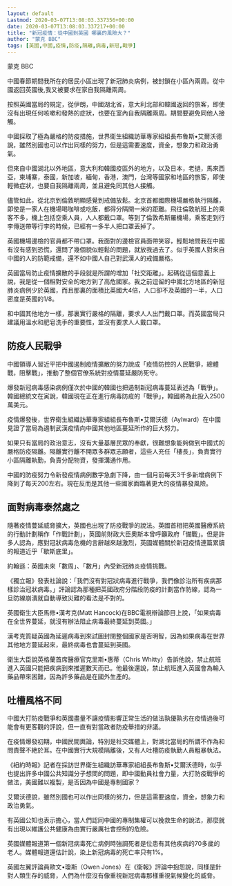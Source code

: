 ```yaml
---
layout: default
Lastmod: 2020-03-07T13:08:03.337356+00:00
date: 2020-03-07T13:08:03.337217+00:00
title: "新冠疫情：從中國到英國 哪裏的風險大？"
author: "蒙克 BBC"
tags: [英國,中國,疫情,防疫,隔離,病毒,新冠,戰爭]
---
```


蒙克 BBC

中國春節期間我所在的居民小區出現了新冠肺炎病例，被封鎖在小區內兩周。從中國返回英國後,我又被要求在家自我隔離兩周。

按照英國當局的規定，從伊朗，中國湖北省，意大利北部和韓國返回的旅客，即使沒有出現任何咳嗽和發熱的症狀，也要在室內自我隔離兩周。期間要避免同他人接觸。

中國採取了極為嚴格的防疫措施，世界衛生組織訪華專家組組長布魯斯•艾爾沃德說，雖然別國也可以作出同樣的努力，但是這需要速度，資金，想象力和政治勇氣。

但來自中國湖北以外地區，意大利和韓國疫區外的地方，以及日本，老撾，馬來西亞，柬埔寨，泰國，新加坡，緬甸，香港，澳門，台灣等國家和地區的旅客，即使輕微症狀，也要自我隔離兩周，並且避免同其他人接觸。

儘管如此，從北京到倫敦明顯感覺到戒備放鬆。北京首都國際機場嚴格執行隔離，即使是一家人在機場喝咖啡或吃飯，都得分隔開一米的距離。飛往倫敦航班上的乘客不多，機上包括空乘人員，人人都戴口罩。等到了倫敦希斯羅機場，乘客走到行李傳送帶等行李的時候，已經有一多半人把口罩丟掉了。

英國機場邊檢的官員都不帶口罩。我面對的邊檢官員面帶笑容，輕鬆地問我在中國有沒有感到恐慌，還問了幾個貌似輕鬆的問題，就放我過去了。似乎英國人對來自中國的人的防範戒備，還不如中國人自己對武漢人的戒備嚴格。

英國當局防止疫情擴散的手段就是所謂的增加「社交距離」。起碼從這個意義上說，我是從一個相對安全的地方到了高危國家。我之前逗留的中國北方地區的新冠肺炎病例少於英國，而且那裏的面積比英國大4倍，人口卻不及英國的一半，人口密度是英國的1/8。

和中國其他地方一樣，那裏實行嚴格的隔離，要求人人出門戴口罩。而英國當局只建議用溫水和肥皂洗手的重要性，並沒有要求人人戴口罩。

防疫人民戰爭
------

中國領導人習近平把中國遏制疫情擴散的努力說成「疫情防控的人民戰爭，總體戰，阻擊戰」，推動了整個官僚系統對疫情蔓延嚴防死守。

爆發新冠病毒感染病例僅次於中國的韓國也把遏制新冠病毒蔓延表述為「戰爭」。韓國總統文在寅說，韓國現在正在進行病毒防疫的「戰爭」，韓國將為此投入2500萬美元。

疫情爆發後，世界衛生組織訪華專家組組長布魯斯•艾爾沃德（Aylward）在中國見證了當局為遏制武漢疫情向中國其他地區蔓延所作的巨大努力。

如果只有當局的政治意志，沒有大量基層民眾的奉獻，很難想象能夠做到中國式的嚴格防疫隔離。隔離實行離不開眾多群眾志願者，這些人充任「樓長」，負責實行小區隔離執勤，負責分配物資，發揮溝通作用。

中國的防疫努力令新發疫情病例數字急劇下降，由一個月前每天3千多新增病例下降到了每天200左右。現在反而是其他一些國家面臨著更大的疫情暴發風險。

面對病毒泰然處之
--------

隨著疫情蔓延威脅擴大，英國也出現了防疫戰爭的說法。英國首相把英國醫療系統的行動計劃稱作「作戰計劃」，英國前財政大臣奧斯本曾呼籲政府「備戰」。但是許多人認為，應對冠狀病毒危機的言辭越來越激烈，英國媒體關於新冠疫情連篇累牘的報道近乎「歇斯底里」。

約翰遜：英國未來「數周」、「數月」內受新冠肺炎疫情挑戰。

《獨立報》發表社論說：「我們沒有對冠狀病毒進行戰爭，我們像診治所有疾病那樣診治冠狀病毒。」評論認為那種把英國政府分階段防疫的計劃當作防線，認為一旦防線崩潰就自動導致災難的看法是不對的。

英國衛生大臣馬修•漢考克(Matt Hancock)在BBC電視辯論節目上說，「如果病毒在全世界蔓延，就沒有辦法阻止病毒最終蔓延到英國。」

漢考克質疑英國為延遲病毒到來試圖封閉整個國家是否明智，因為如果病毒在世界其他地方蔓延起來，最終病毒也會蔓延到英國。

衛生大臣說英格蘭首席醫療官克里斯•惠蒂（Chris Whitty）告訴他說，禁止航班進入英國只能把疾病到來推遲數天而已。他最後還說，禁止航班進入英國會為輸入藥品帶來困難，因為許多藥品是在國外生產的。

吐槽風格不同
------

中國大打防疫戰爭和英國盡量不讓疫情影響正常生活的做法孰優孰劣在疫情過後可能會有更客觀的評說，但一直有對當政者防疫舉措的非議。

在疫情爆發初期，中國民間輿論，特別是社交媒體上，對湖北當局的所謂不作為和問責聲不絶於耳。在中國實行大規模隔離後，又有人吐槽防疫執勤人員粗暴執法。

《紐約時報》記者在採訪世界衛生組織訪華專家組組長布魯斯•艾爾沃德時，似乎也提出許多中國公共知識分子想問的問題，即中國動員社會力量，大打防疫戰爭的做法，美國難以複製，是否因為中國是專制國家？

艾爾沃德說，雖然別國也可以作出同樣的努力，但是這需要速度，資金，想象力和政治勇氣。

有英國公知也表示擔心，當人們認同中國的專制集權可以挽救生命的說法，那麼就有出現以維護公共健康為由實行嚴厲社會控制的危險。

英國媒體報道第一個新冠病毒死亡病例時強調死者是位患有其他疾病的70多歲的老人。媒體報道還估計說，染上新冠病毒的死亡率只有1%。

英國左翼評論員歐文•瓊斯（Owen Jones）在《衛報》評論中抱怨說，同樣是針對人類生存的威脅，人們為什麼沒有像重視新冠病毒那樣重視氣候變化的威脅。

